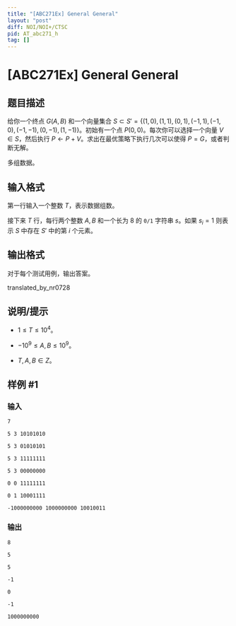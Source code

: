 ```yaml
---
title: "[ABC271Ex] General General"
layout: "post"
diff: NOI/NOI+/CTSC
pid: AT_abc271_h
tag: []
---
```


# [ABC271Ex] General General

## 题目描述

给你一个终点 $G(A,B)$ 和一个向量集合 $S\subset S'=\{(1,0),(1,1),(0,1),(-1,1),(-1,0),(-1,-1),(0,-1),(1,-1)\}$。初始有一个点 $P(0,0)$。每次你可以选择一个向量 $V\in S$，然后执行 $P\gets P+V$。求出在最优策略下执行几次可以使得 $P=G$，或者判断无解。

多组数据。

## 输入格式

第一行输入一个整数 $T$，表示数据组数。

接下来 $T$ 行，每行两个整数 $A,B$ 和一个长为 $8$ 的 $\texttt{0/1}$ 字符串 $s$。如果 $s_i=1$ 则表示 $S$ 中存在 $S'$ 中的第 $i$ 个元素。

## 输出格式

对于每个测试用例，输出答案。

translated_by_nr0728

## 说明/提示

- $1\le T\le 10^4$。
    
- $-10^9\le A,B\le 10^9$。

- $T,A,B\in Z$。

## 样例 #1

### 输入

```
7
5 3 10101010
5 3 01010101
5 3 11111111
5 3 00000000
0 0 11111111
0 1 10001111
-1000000000 1000000000 10010011
```

### 输出

```
8
5
5
-1
0
-1
1000000000
```

